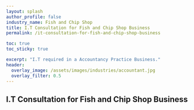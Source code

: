 ```yaml
---
layout: splash 
author_profile: false 
industry_name: Fish and Chip Shop
title: I.T Consultation for Fish and Chip Shop Business
permalink: /it-consultation-for-fish-and-chip-shop-business

toc: true
toc_sticky: true

excerpt: "I.T required in a Accountancy Practice Business."
header:
  overlay_image: /assets/images/industries/accountant.jpg
  overlay_filter: 0.5 
---
```


## I.T Consultation for Fish and Chip Shop Business